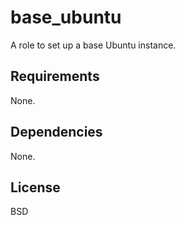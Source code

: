 base_ubuntu
===========

A role to set up a base Ubuntu instance.

Requirements
------------

None.

Dependencies
------------

None.

License
-------

BSD
